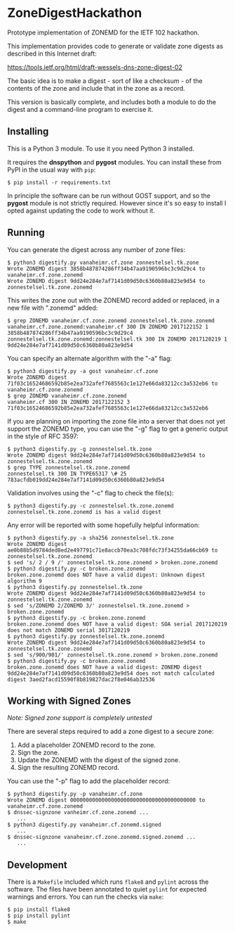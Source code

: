 # ZoneDigestHackathon
Prototype implementation of ZONEMD for the IETF 102 hackathon.

This implementation provides code to generate or validate zone digests
as described in this Internet draft:

https://tools.ietf.org/html/draft-wessels-dns-zone-digest-02

The basic idea is to make a digest - sort of like a checksum - of the
contents of the zone and include that in the zone as a record.

This version is basically complete, and includes both a module to do
the digest and a command-line program to exercise it.

## Installing

This is a Python 3 module. To use it you need Python 3 installed.

It requires the **dnspython** and **pygost** modules. You can install
these from PyPI in the usual way with `pip`:

```
$ pip install -r requirements.txt
```

In principle the software can be run without GOST support, and so the
**pygost** module is not strictly required. However since it's so easy
to install I opted against updating the code to work without it.

## Running

You can generate the digest across any number of zone files:

```
$ python3 digestify.py vanaheimr.cf.zone zonnestelsel.tk.zone
Wrote ZONEMD digest 3858b487874286ff34b47aa9190596bc3c9d29c4 to vanaheimr.cf.zone.zonemd
Wrote ZONEMD digest 9dd24e284e7af7141d09d50c6360b80a823e9d54 to zonnestelsel.tk.zone.zonemd
```

This writes the zone out with the ZONEMD record added or replaced, in
a new file with ".zonemd" added:

```
$ grep ZONEMD vanaheimr.cf.zone.zonemd zonnestelsel.tk.zone.zonemd
vanaheimr.cf.zone.zonemd:vanaheimr.cf 300 IN ZONEMD 2017122152 1 3858b487874286ff34b47aa9190596bc3c9d29c4
zonnestelsel.tk.zone.zonemd:zonnestelsel.tk 300 IN ZONEMD 2017120219 1 9dd24e284e7af7141d09d50c6360b80a823e9d54
```

You can specify an alternate algorithm with the "-a" flag:

```
$ python3 digestify.py -a gost vanaheimr.cf.zone
Wrote ZONEMD digest 71f03c16524686592b85e2ea732afef7685563c1e127e66da83212cc3a532eb6 to vanaheimr.cf.zone.zonemd
$ grep ZONEMD vanaheimr.cf.zone.zonemd
vanaheimr.cf 300 IN ZONEMD 2017122152 3 71f03c16524686592b85e2ea732afef7685563c1e127e66da83212cc3a532eb6
```

If you are planning on importing the zone file into a server that does
not yet support the ZONEMD type, you can use the "-g" flag to get a
generic output in the style of RFC 3597:

```
$ python3 digestify.py -g zonnestelsel.tk.zone
Wrote ZONEMD digest 9dd24e284e7af7141d09d50c6360b80a823e9d54 to zonnestelsel.tk.zone.zonemd
$ grep TYPE zonnestelsel.tk.zone.zonemd
zonnestelsel.tk 300 IN TYPE65317 \# 25 783acfdb019dd24e284e7af7141d09d50c6360b80a823e9d54
```

Validation involves using the "-c" flag to check the file(s):

```
$ python3 digestify.py -c zonnestelsel.tk.zone.zonemd
zonnestelsel.tk.zone.zonemd is has a valid digest
```

Any error will be reported with some hopefully helpful information:

```
$ python3 digestify.py -a sha256 zonnestelsel.tk.zone
Wrote ZONEMD digest ae0b88b5d9784ded8ed2e497791c71e8accb70ea3c708fdc73f34255da66cb69 to zonnestelsel.tk.zone.zonemd
$ sed 's/ 2 / 9 /' zonnestelsel.tk.zone.zonemd > broken.zone.zonemd
$ python3 digestify.py -c broken.zone.zonemd
broken.zone.zonemd does NOT have a valid digest: Unknown digest algorithm 9
$ python3 digestify.py zonnestelsel.tk.zone
Wrote ZONEMD digest 9dd24e284e7af7141d09d50c6360b80a823e9d54 to zonnestelsel.tk.zone.zonemd
$ sed 's/ZONEMD 2/ZONEMD 3/' zonnestelsel.tk.zone.zonemd > broken.zone.zonemd
$ python3 digestify.py -c broken.zone.zonemd
broken.zone.zonemd does NOT have a valid digest: SOA serial 2017120219 does not match ZONEMD serial 3017120219
$ python3 digestify.py zonnestelsel.tk.zone.zonemd
Wrote ZONEMD digest 9dd24e284e7af7141d09d50c6360b80a823e9d54 to zonnestelsel.tk.zone.zonemd
$ sed 's/900/901/' zonnestelsel.tk.zone.zonemd > broken.zone.zonemd
$ python3 digestify.py -c broken.zone.zonemd
broken.zone.zonemd does NOT have a valid digest: ZONEMD digest 9dd24e284e7af7141d09d50c6360b80a823e9d54 does not match calculated digest 3aed2facd15590f8b819827dac2f8e046ab32536
```

## Working with Signed Zones

_Note: Signed zone support is completely untested_

There are several steps required to add a zone digest to a secure zone:

1. Add a placeholder ZONEMD record to the zone.
2. Sign the zone.
3. Update the ZONEMD with the digest of the signed zone.
4. Sign the resulting ZONEMD record.

You can use the "-p" flag to add the placeholder record:

```
$ python3 digestify.py -p vanaheimr.cf.zone
Wrote ZONEMD digest 0000000000000000000000000000000000000000 to vanaheimr.cf.zone.zonemd
$ dnssec-signzone vanheimr.cf.zone.zonemd ...
   ...
$ python3 digestify.py vanaheimr.cf.zonemd.signed
   ...
$ dnssec-signzone vanaheimr.cf.zone.zonemd.signed.zonemd ...
   ...
```

## Development

There is a `Makefile` included which runs `flake8` and `pylint` across
the software. The files have been annotated to quiet `pylint` for
expected warnings and errors. You can run the checks via `make`:

```
$ pip install flake8
$ pip install pylint
$ make
```
